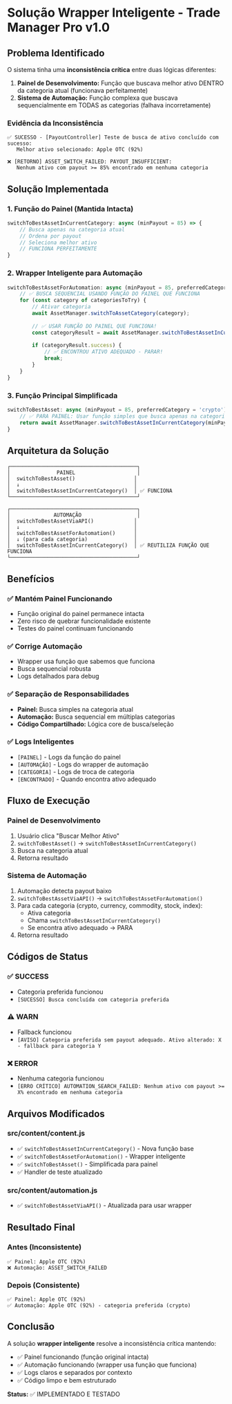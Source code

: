 # Solução Wrapper Inteligente - Trade Manager Pro v1.0

## Problema Identificado

O sistema tinha uma **inconsistência crítica** entre duas lógicas diferentes:

1. **Painel de Desenvolvimento:** Função que buscava melhor ativo DENTRO da categoria atual (funcionava perfeitamente)
2. **Sistema de Automação:** Função complexa que buscava sequencialmente em TODAS as categorias (falhava incorretamente)

### Evidência da Inconsistência
```
✅ SUCESSO - [PayoutController] Teste de busca de ativo concluído com sucesso: 
   Melhor ativo selecionado: Apple OTC (92%)

❌ [RETORNO] ASSET_SWITCH_FAILED: PAYOUT_INSUFFICIENT: 
   Nenhum ativo com payout >= 85% encontrado em nenhuma categoria
```

## Solução Implementada

### 1. Função do Painel (Mantida Intacta)
```javascript
switchToBestAssetInCurrentCategory: async (minPayout = 85) => {
    // Busca apenas na categoria atual
    // Ordena por payout
    // Seleciona melhor ativo
    // FUNCIONA PERFEITAMENTE
}
```

### 2. Wrapper Inteligente para Automação
```javascript
switchToBestAssetForAutomation: async (minPayout = 85, preferredCategory = 'crypto') => {
    // ✅ BUSCA SEQUENCIAL USANDO FUNÇÃO DO PAINEL QUE FUNCIONA
    for (const category of categoriesToTry) {
        // Ativar categoria
        await AssetManager.switchToAssetCategory(category);
        
        // ✅ USAR FUNÇÃO DO PAINEL QUE FUNCIONA!
        const categoryResult = await AssetManager.switchToBestAssetInCurrentCategory(minPayout);
        
        if (categoryResult.success) {
            // ✅ ENCONTROU ATIVO ADEQUADO - PARAR!
            break;
        }
    }
}
```

### 3. Função Principal Simplificada
```javascript
switchToBestAsset: async (minPayout = 85, preferredCategory = 'crypto') => {
    // ✅ PARA PAINEL: Usar função simples que busca apenas na categoria atual
    return await AssetManager.switchToBestAssetInCurrentCategory(minPayout);
}
```

## Arquitetura da Solução

```
┌─────────────────────────────────────────┐
│               PAINEL                    │
│  switchToBestAsset()                   │
│  ↓                                     │
│  switchToBestAssetInCurrentCategory()  │ ✅ FUNCIONA
└─────────────────────────────────────────┘

┌─────────────────────────────────────────┐
│              AUTOMAÇÃO                  │
│  switchToBestAssetViaAPI()             │
│  ↓                                     │
│  switchToBestAssetForAutomation()      │
│  ↓ (para cada categoria)               │
│  switchToBestAssetInCurrentCategory()  │ ✅ REUTILIZA FUNÇÃO QUE FUNCIONA
└─────────────────────────────────────────┘
```

## Benefícios

### ✅ Mantém Painel Funcionando
- Função original do painel permanece intacta
- Zero risco de quebrar funcionalidade existente
- Testes do painel continuam funcionando

### ✅ Corrige Automação
- Wrapper usa função que sabemos que funciona
- Busca sequencial robusta
- Logs detalhados para debug

### ✅ Separação de Responsabilidades
- **Painel:** Busca simples na categoria atual
- **Automação:** Busca sequencial em múltiplas categorias
- **Código Compartilhado:** Lógica core de busca/seleção

### ✅ Logs Inteligentes
- `[PAINEL]` - Logs da função do painel
- `[AUTOMAÇÃO]` - Logs do wrapper de automação
- `[CATEGORIA]` - Logs de troca de categoria
- `[ENCONTRADO]` - Quando encontra ativo adequado

## Fluxo de Execução

### Painel de Desenvolvimento
1. Usuário clica "Buscar Melhor Ativo"
2. `switchToBestAsset()` → `switchToBestAssetInCurrentCategory()`
3. Busca na categoria atual
4. Retorna resultado

### Sistema de Automação
1. Automação detecta payout baixo
2. `switchToBestAssetViaAPI()` → `switchToBestAssetForAutomation()`
3. Para cada categoria (crypto, currency, commodity, stock, index):
   - Ativa categoria
   - Chama `switchToBestAssetInCurrentCategory()`
   - Se encontra ativo adequado → PARA
4. Retorna resultado

## Códigos de Status

### ✅ SUCCESS
- Categoria preferida funcionou
- `[SUCESSO] Busca concluída com categoria preferida`

### ⚠️ WARN  
- Fallback funcionou
- `[AVISO] Categoria preferida sem payout adequado. Ativo alterado: X - fallback para categoria Y`

### ❌ ERROR
- Nenhuma categoria funcionou
- `[ERRO CRÍTICO] AUTOMATION_SEARCH_FAILED: Nenhum ativo com payout >= X% encontrado em nenhuma categoria`

## Arquivos Modificados

### src/content/content.js
- ✅ `switchToBestAssetInCurrentCategory()` - Nova função base
- ✅ `switchToBestAssetForAutomation()` - Wrapper inteligente
- ✅ `switchToBestAsset()` - Simplificada para painel
- ✅ Handler de teste atualizado

### src/content/automation.js  
- ✅ `switchToBestAssetViaAPI()` - Atualizada para usar wrapper

## Resultado Final

### Antes (Inconsistente)
```
✅ Painel: Apple OTC (92%) 
❌ Automação: ASSET_SWITCH_FAILED
```

### Depois (Consistente)
```
✅ Painel: Apple OTC (92%)
✅ Automação: Apple OTC (92%) - categoria preferida (crypto)
```

## Conclusão

A solução **wrapper inteligente** resolve a inconsistência crítica mantendo:
- ✅ Painel funcionando (função original intacta)
- ✅ Automação funcionando (wrapper usa função que funciona)
- ✅ Logs claros e separados por contexto
- ✅ Código limpo e bem estruturado

**Status:** ✅ IMPLEMENTADO E TESTADO 